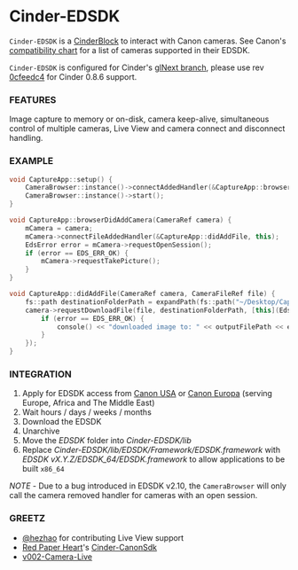 # Cinder-EDSDK
`Cinder-EDSDK` is a [CinderBlock](http://libcinder.org/docs/welcome/CinderBlocks.html) to interact with Canon cameras. See Canon's [compatibility chart](http://www.usa.canon.com/cusa/consumer/standard_display/sdk_homepage#SDKQ7) for a list of cameras supported in their EDSDK.

`Cinder-EDSDK` is configured for Cinder's [glNext branch](https://github.com/Cinder/Cinder/tree/glNext), please use rev [0cfeedc4](https://github.com/pizthewiz/Cinder-EDSDK/commit/0cfeedc4aa0d3dc97c3c4208b0f7a973c188677c) for Cinder 0.8.6 support.

### FEATURES
Image capture to memory or on-disk, camera keep-alive, simultaneous control of multiple cameras, Live View and camera connect and disconnect handling.

### EXAMPLE
```C++
void CaptureApp::setup() {
    CameraBrowser::instance()->connectAddedHandler(&CaptureApp::browserDidAddCamera, this);
    CameraBrowser::instance()->start();
}

void CaptureApp::browserDidAddCamera(CameraRef camera) {
    mCamera = camera;
    mCamera->connectFileAddedHandler(&CaptureApp::didAddFile, this);
    EdsError error = mCamera->requestOpenSession();
    if (error == EDS_ERR_OK) {
        mCamera->requestTakePicture();
    }
}

void CaptureApp::didAddFile(CameraRef camera, CameraFileRef file) {
    fs::path destinationFolderPath = expandPath(fs::path("~/Desktop/Captures"));
    camera->requestDownloadFile(file, destinationFolderPath, [this](EdsError error, fs::path outputFilePath) {
        if (error == EDS_ERR_OK) {
            console() << "downloaded image to: " << outputFilePath << endl;
        }
    });
}
```

### INTEGRATION
1. Apply for EDSDK access from [Canon USA](http://www.usa.canon.com/cusa/consumer/standard_display/sdk_homepage) or [Canon Europa](https://www.didp.canon-europa.com) (serving Europe, Africa and The Middle East)
1. Wait hours / days / weeks / months
1. Download the EDSDK
1. Unarchive
1. Move the _EDSDK_ folder into _Cinder-EDSDK/lib_
1. Replace _Cinder-EDSDK/lib/EDSDK/Framework/EDSDK.framework_ with _EDSDK vX.Y.Z/EDSDK_64/EDSDK.framework_ to allow applications to be built `x86_64`

*NOTE* - Due to a bug introduced in EDSDK v2.10, the `CameraBrowser` will only call the camera removed handler for cameras with an open session.

### GREETZ
- [@hezhao](https://github.com/hezhao) for contributing Live View support
- [Red Paper Heart](http://www.redpaperheart.com)'s [Cinder-CanonSdk](https://github.com/redpaperheart/Cinder-CanonSdk)
- [v002-Camera-Live](https://github.com/v002/v002-Camera-Live)
